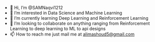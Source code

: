 - 👋 Hi, I’m @SAMNaqvi1212
- 👀 I’m interested in Data Science and Machine Learning
- 🌱 I’m currently learning Deep Learning and Reinforcement Learning
- 💞️ I’m looking to collaborate on anything ranging from Reinforcement Learning to deep learning to ML to api designs
- 📫 How to reach me just mail me at alimashoud5@gmail.com

<!---
SAMNaqvi1212/SAMNaqvi1212 is a ✨ special ✨ repository because its `README.md` (this file) appears on your GitHub profile.
You can click the Preview link to take a look at your changes.
--->
